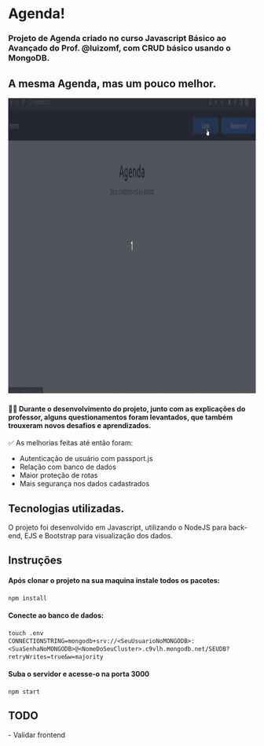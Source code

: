 <h1>Agenda!</h1>
<h3>Projeto de Agenda criado no curso Javascript Básico ao Avançado do Prof. @luizomf, com CRUD básico usando o MongoDB.</h3>

<h2> A mesma Agenda, mas um pouco melhor.</h2>

<p align="center">
    <img width="800" height="600" src="src/assets/to_readme/projeto-agenda.gif">
</p>

 <h4> 👨‍💻 Durante o desenvolvimento do projeto, junto com as explicações do professor, alguns questionamentos foram levantados, que também trouxeram novos desafios e aprendizados.</h4>

✅ As melhorias feitas até então foram: 

- Autenticação de usuário com passport.js
- Relação com banco de dados
- Maior proteção de rotas
- Mais segurança nos dados cadastrados

<h2> Tecnologias utilizadas. </h2>

O projeto foi desenvolvido em Javascript, utilizando o NodeJS para back-end, EJS e Bootstrap para visualização dos dados.

<h2> Instruções </h2>

<h4> Após clonar o projeto na sua maquina instale todos os pacotes: </h4>
 
	npm install
   
<h4> Conecte ao banco de dados: </h4>
   
    touch .env
    CONNECTIONSTRING=mongodb+srv://<SeuUsuarioNoMONGODB>:<SuaSenhaNoMONGODB>@<NomeDoSeuCluster>.c9vlh.mongodb.net/SEUDB?retryWrites=true&w=majority

<h4> Suba o servidor e acesse-o na porta 3000 </h4>
    
    npm start 
     
<h2> TODO </h2>
- Validar frontend

